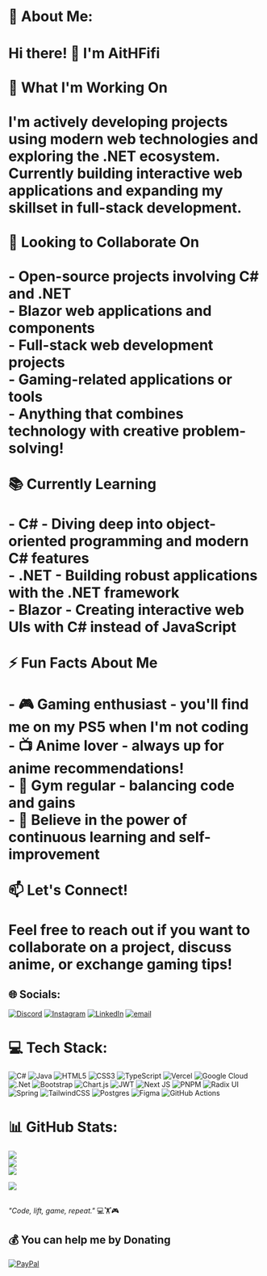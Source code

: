 # 💫 About Me:
# Hi there! 👋 I'm AitHFifi<br><br> 🚀 What I'm Working On<br><br>I'm actively developing projects using modern web technologies and exploring the .NET ecosystem. Currently building interactive web applications and expanding my skillset in full-stack development.<br><br>🤝 Looking to Collaborate On<br><br>- Open-source projects involving C# and .NET<br>- Blazor web applications and components<br>- Full-stack web development projects<br>- Gaming-related applications or tools<br>- Anything that combines technology with creative problem-solving!<br><br>📚 Currently Learning<br><br>- **C#** - Diving deep into object-oriented programming and modern C# features<br>- **.NET** - Building robust applications with the .NET framework<br>- **Blazor** - Creating interactive web UIs with C# instead of JavaScript<br><br>⚡ Fun Facts About Me<br><br>- 🎮 Gaming enthusiast - you'll find me on my PS5 when I'm not coding<br>- 📺 Anime lover - always up for anime recommendations!<br>- 💪 Gym regular - balancing code and gains<br>- 🎯 Believe in the power of continuous learning and self-improvement<br><br>📫 Let's Connect!<br><br>Feel free to reach out if you want to collaborate on a project, discuss anime, or exchange gaming tips!<br>

## 🌐 Socials:
[![Discord](https://img.shields.io/badge/Discord-%237289DA.svg?logo=discord&logoColor=white)](https://discord.gg/aithfifi4866) [![Instagram](https://img.shields.io/badge/Instagram-%23E4405F.svg?logo=Instagram&logoColor=white)](https://instagram.com/https://www.instagram.com/alloghofils/) [![LinkedIn](https://img.shields.io/badge/LinkedIn-%230077B5.svg?logo=linkedin&logoColor=white)](https://linkedin.com/in/www.linkedin.com/in/allogho) [![email](https://img.shields.io/badge/Email-D14836?logo=gmail&logoColor=white)](mailto:alloghofrederic9@gmail.com) 

# 💻 Tech Stack:
![C#](https://img.shields.io/badge/c%23-%23239120.svg?style=for-the-badge&logo=csharp&logoColor=white) ![Java](https://img.shields.io/badge/java-%23ED8B00.svg?style=for-the-badge&logo=openjdk&logoColor=white) ![HTML5](https://img.shields.io/badge/html5-%23E34F26.svg?style=for-the-badge&logo=html5&logoColor=white) ![CSS3](https://img.shields.io/badge/css3-%231572B6.svg?style=for-the-badge&logo=css3&logoColor=white) ![TypeScript](https://img.shields.io/badge/typescript-%23007ACC.svg?style=for-the-badge&logo=typescript&logoColor=white) ![Vercel](https://img.shields.io/badge/vercel-%23000000.svg?style=for-the-badge&logo=vercel&logoColor=white) ![Google Cloud](https://img.shields.io/badge/GoogleCloud-%234285F4.svg?style=for-the-badge&logo=google-cloud&logoColor=white) ![.Net](https://img.shields.io/badge/.NET-5C2D91?style=for-the-badge&logo=.net&logoColor=white) ![Bootstrap](https://img.shields.io/badge/bootstrap-%238511FA.svg?style=for-the-badge&logo=bootstrap&logoColor=white) ![Chart.js](https://img.shields.io/badge/chart.js-F5788D.svg?style=for-the-badge&logo=chart.js&logoColor=white) ![JWT](https://img.shields.io/badge/JWT-black?style=for-the-badge&logo=JSON%20web%20tokens) ![Next JS](https://img.shields.io/badge/Next-black?style=for-the-badge&logo=next.js&logoColor=white) ![PNPM](https://img.shields.io/badge/pnpm-%234a4a4a.svg?style=for-the-badge&logo=pnpm&logoColor=f69220) ![Radix UI](https://img.shields.io/badge/radix%20ui-161618.svg?style=for-the-badge&logo=radix-ui&logoColor=white) ![Spring](https://img.shields.io/badge/spring-%236DB33F.svg?style=for-the-badge&logo=spring&logoColor=white) ![TailwindCSS](https://img.shields.io/badge/tailwindcss-%2338B2AC.svg?style=for-the-badge&logo=tailwind-css&logoColor=white) ![Postgres](https://img.shields.io/badge/Supabase-3ECF8E?style=for-the-badge&logo=supabase&logoColor=white) ![Figma](https://img.shields.io/badge/figma-%23F24E1E.svg?style=for-the-badge&logo=figma&logoColor=white) ![GitHub Actions](https://img.shields.io/badge/github%20actions-%232671E5.svg?style=for-the-badge&logo=githubactions&logoColor=white) 

# 📊 GitHub Stats:
![](https://github-readme-stats.vercel.app/api?username=AitHFifi&theme=highcontrast&hide_border=false&include_all_commits=false&count_private=true)<br/>
![](https://nirzak-streak-stats.vercel.app/?user=AitHFifi&theme=highcontrast&hide_border=false)<br/>
![](https://github-readme-stats.vercel.app/api/top-langs/?username=AitHFifi&theme=highcontrast&hide_border=false&include_all_commits=false&count_private=true&layout=compact)

[![](https://visitcount.itsvg.in/api?id=AitHFifi&icon=0&color=0)](https://visitcount.itsvg.in)

<br>*"Code, lift, game, repeat."* 💻🏋️🎮

  ## 💰 You can help me by Donating
  [![PayPal](https://img.shields.io/badge/PayPal-00457C?style=for-the-badge&logo=paypal&logoColor=white)](https://paypal.me/FredericALLOGHO) 
